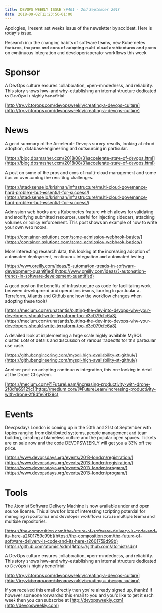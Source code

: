 ```yaml
---
title: DEVOPS WEEKLY ISSUE \#401 - 2nd September 2018 
date: 2018-09-02T11:23:56+01:00
---
```


Apologies, I resent last weeks issue of the newsletter by accident. Here is today's issue.

Research into the changing habits of software teams, new Kubernetes features, the pros and cons of adopting multi-cloud architectures and posts on continuous integration and developer/operator workflows this week.


Sponsor
======

A DevOps culture ensures collaboration, open-mindedness, and reliability. This story shows how–and why–establishing an internal structure dedicated to DevOps is highly beneficial:

[http://try.victorops.com/devopsweekly/creating-a-devops-culture](http://try.victorops.com/devopsweekly/creating-a-devops-culture)


News
====

A good summary of the Accelerate Devops survey results, looking at cloud adoption, database engineering and outsourcing in particular.

[https://blog.dbsmasher.com/2018/08/31/accelerate-state-of-devops.html](https://blog.dbsmasher.com/2018/08/31/accelerate-state-of-devops.html)


A post on some of the pros and cons of multi-cloud management and some tips on overcoming the resulting challenges.

[https://stacksense.io/krishnan/infrastructure/multi-cloud-governance-hard-problem-but-essential-for-success/](https://stacksense.io/krishnan/infrastructure/multi-cloud-governance-hard-problem-but-essential-for-success/)


Admission web hooks are a Kubernetes feature which allows for validating and modifying submitted resources, useful for injecting sidecars, attaching volumes or policy enforcement. This post shows an example of how to write your own web hooks.

[https://container-solutions.com/some-admission-webhook-basics/](https://container-solutions.com/some-admission-webhook-basics/)


More interesting research data, this looking at the increasing adoption of automated deployment, continuous integration and automated testing.

[https://www.oreilly.com/ideas/5-automation-trends-in-software-development-quantified](https://www.oreilly.com/ideas/5-automation-trends-in-software-development-quantified)


A good post on the benefits of infrastructure as code for facilitating work between development and operations teams, looking in particular at Terraform, Atlantis and GitHub and how the workflow changes when adopting these tools/

[https://medium.com/runatlantis/putting-the-dev-into-devops-why-your-developers-should-write-terraform-too-d3c079dfc6a8](https://medium.com/runatlantis/putting-the-dev-into-devops-why-your-developers-should-write-terraform-too-d3c079dfc6a8)


A detailed look at implementing a large scale highly available MySQL cluster. Lots of details and discussion of various tradeoffs for this particular use case.

[https://githubengineering.com/mysql-high-availability-at-github/](https://githubengineering.com/mysql-high-availability-at-github/)


Another post on adopting continuous integration, this one looking in detail at the Drone CI system.

[https://medium.com/@FutureLearn/increasing-productivity-with-drone-2f8dfe69129c](https://medium.com/@FutureLearn/increasing-productivity-with-drone-2f8dfe69129c)


Events
======

Devopsdays London is coming up in the 20th and 21st of September with topics ranging from distributed systems, people management and team building, creating a blameless culture and the popular open spaces. Tickets are on sale now and the code DEVOPSWEEKLY  will get you a 33% off the price.

[https://www.devopsdays.org/events/2018-london/registration/](https://www.devopsdays.org/events/2018-london/registration/)
[https://www.devopsdays.org/events/2018-london/program/](https://www.devopsdays.org/events/2018-london/program/)


Tools
====

The Atomist Software Delivery Machine is now available under and open source license. This allows for lots of interesting scripting potential for managing repositories and developer workflows across multiple teams and multiple repositories.

[https://the-composition.com/the-future-of-software-delivery-is-code-and-its-here-a2601759d99b](https://the-composition.com/the-future-of-software-delivery-is-code-and-its-here-a2601759d99b)
[https://github.com/atomist/sdm](https://github.com/atomist/sdm)



A DevOps culture ensures collaboration, open-mindedness, and reliability. This story shows how–and why–establishing an internal structure dedicated to DevOps is highly beneficial:

[http://try.victorops.com/devopsweekly/creating-a-devops-culture](http://try.victorops.com/devopsweekly/creating-a-devops-culture)


If you received this email directly then you're already signed up, thanks! If however someone forwarded this email to you and you'd like to get it each week then you can subscribe at [http://devopsweekly.com](http://devopsweekly.com)


